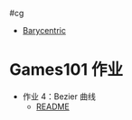 #cg 

- [Barycentric](./libs/Barycentric.md)







# Games101 作业

- 作业 4：Bezier 曲线
	- [README](Graphics/Games101/src/hw4/README.md)

